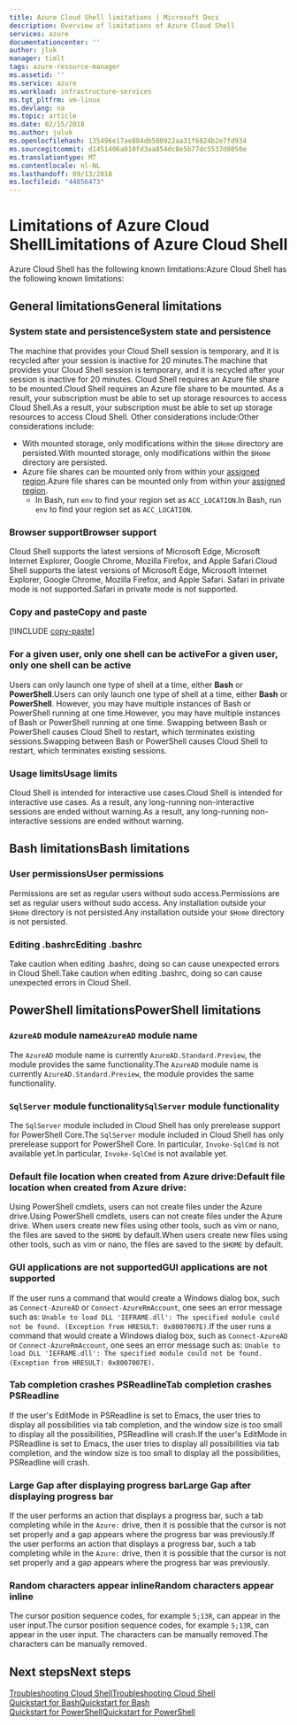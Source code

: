 ```yaml
---
title: Azure Cloud Shell limitations | Microsoft Docs
description: Overview of limitations of Azure Cloud Shell
services: azure
documentationcenter: ''
author: jluk
manager: timlt
tags: azure-resource-manager
ms.assetid: ''
ms.service: azure
ms.workload: infrastructure-services
ms.tgt_pltfrm: vm-linux
ms.devlang: na
ms.topic: article
ms.date: 02/15/2018
ms.author: juluk
ms.openlocfilehash: 135496e17ae884db580922aa31f6824b2e7fd934
ms.sourcegitcommit: d1451406a010fd3aa854dc8e5b77dc5537d8050e
ms.translationtype: MT
ms.contentlocale: nl-NL
ms.lasthandoff: 09/13/2018
ms.locfileid: "44856473"
---
```

# <a name="limitations-of-azure-cloud-shell"></a><span data-ttu-id="87bd2-103">Limitations of Azure Cloud Shell</span><span class="sxs-lookup"><span data-stu-id="87bd2-103">Limitations of Azure Cloud Shell</span></span>

<span data-ttu-id="87bd2-104">Azure Cloud Shell has the following known limitations:</span><span class="sxs-lookup"><span data-stu-id="87bd2-104">Azure Cloud Shell has the following known limitations:</span></span>

## <a name="general-limitations"></a><span data-ttu-id="87bd2-105">General limitations</span><span class="sxs-lookup"><span data-stu-id="87bd2-105">General limitations</span></span>

### <a name="system-state-and-persistence"></a><span data-ttu-id="87bd2-106">System state and persistence</span><span class="sxs-lookup"><span data-stu-id="87bd2-106">System state and persistence</span></span>

<span data-ttu-id="87bd2-107">The machine that provides your Cloud Shell session is temporary, and it is recycled after your session is inactive for 20 minutes.</span><span class="sxs-lookup"><span data-stu-id="87bd2-107">The machine that provides your Cloud Shell session is temporary, and it is recycled after your session is inactive for 20 minutes.</span></span> <span data-ttu-id="87bd2-108">Cloud Shell requires an Azure file share to be mounted.</span><span class="sxs-lookup"><span data-stu-id="87bd2-108">Cloud Shell requires an Azure file share to be mounted.</span></span> <span data-ttu-id="87bd2-109">As a result, your subscription must be able to set up storage resources to access Cloud Shell.</span><span class="sxs-lookup"><span data-stu-id="87bd2-109">As a result, your subscription must be able to set up storage resources to access Cloud Shell.</span></span> <span data-ttu-id="87bd2-110">Other considerations include:</span><span class="sxs-lookup"><span data-stu-id="87bd2-110">Other considerations include:</span></span>

* <span data-ttu-id="87bd2-111">With mounted storage, only modifications within the `$Home` directory are persisted.</span><span class="sxs-lookup"><span data-stu-id="87bd2-111">With mounted storage, only modifications within the `$Home` directory are persisted.</span></span>
* <span data-ttu-id="87bd2-112">Azure file shares can be mounted only from within your [assigned region](persisting-shell-storage.md#mount-a-new-clouddrive).</span><span class="sxs-lookup"><span data-stu-id="87bd2-112">Azure file shares can be mounted only from within your [assigned region](persisting-shell-storage.md#mount-a-new-clouddrive).</span></span>
  * <span data-ttu-id="87bd2-113">In Bash, run `env` to find your region set as `ACC_LOCATION`.</span><span class="sxs-lookup"><span data-stu-id="87bd2-113">In Bash, run `env` to find your region set as `ACC_LOCATION`.</span></span>

### <a name="browser-support"></a><span data-ttu-id="87bd2-114">Browser support</span><span class="sxs-lookup"><span data-stu-id="87bd2-114">Browser support</span></span>

<span data-ttu-id="87bd2-115">Cloud Shell supports the latest versions of Microsoft Edge, Microsoft Internet Explorer, Google Chrome, Mozilla Firefox, and Apple Safari.</span><span class="sxs-lookup"><span data-stu-id="87bd2-115">Cloud Shell supports the latest versions of Microsoft Edge, Microsoft Internet Explorer, Google Chrome, Mozilla Firefox, and Apple Safari.</span></span> <span data-ttu-id="87bd2-116">Safari in private mode is not supported.</span><span class="sxs-lookup"><span data-stu-id="87bd2-116">Safari in private mode is not supported.</span></span>

### <a name="copy-and-paste"></a><span data-ttu-id="87bd2-117">Copy and paste</span><span class="sxs-lookup"><span data-stu-id="87bd2-117">Copy and paste</span></span>

[!INCLUDE [copy-paste](../../includes/cloud-shell-copy-paste.md)]

### <a name="for-a-given-user-only-one-shell-can-be-active"></a><span data-ttu-id="87bd2-118">For a given user, only one shell can be active</span><span class="sxs-lookup"><span data-stu-id="87bd2-118">For a given user, only one shell can be active</span></span>

<span data-ttu-id="87bd2-119">Users can only launch one type of shell at a time, either **Bash** or **PowerShell**.</span><span class="sxs-lookup"><span data-stu-id="87bd2-119">Users can only launch one type of shell at a time, either **Bash** or **PowerShell**.</span></span> <span data-ttu-id="87bd2-120">However, you may have multiple instances of Bash or PowerShell running at one time.</span><span class="sxs-lookup"><span data-stu-id="87bd2-120">However, you may have multiple instances of Bash or PowerShell running at one time.</span></span> <span data-ttu-id="87bd2-121">Swapping between Bash or PowerShell causes Cloud Shell to restart, which terminates existing sessions.</span><span class="sxs-lookup"><span data-stu-id="87bd2-121">Swapping between Bash or PowerShell causes Cloud Shell to restart, which terminates existing sessions.</span></span>

### <a name="usage-limits"></a><span data-ttu-id="87bd2-122">Usage limits</span><span class="sxs-lookup"><span data-stu-id="87bd2-122">Usage limits</span></span>

<span data-ttu-id="87bd2-123">Cloud Shell is intended for interactive use cases.</span><span class="sxs-lookup"><span data-stu-id="87bd2-123">Cloud Shell is intended for interactive use cases.</span></span> <span data-ttu-id="87bd2-124">As a result, any long-running non-interactive sessions are ended without warning.</span><span class="sxs-lookup"><span data-stu-id="87bd2-124">As a result, any long-running non-interactive sessions are ended without warning.</span></span>

## <a name="bash-limitations"></a><span data-ttu-id="87bd2-125">Bash limitations</span><span class="sxs-lookup"><span data-stu-id="87bd2-125">Bash limitations</span></span>

### <a name="user-permissions"></a><span data-ttu-id="87bd2-126">User permissions</span><span class="sxs-lookup"><span data-stu-id="87bd2-126">User permissions</span></span>

<span data-ttu-id="87bd2-127">Permissions are set as regular users without sudo access.</span><span class="sxs-lookup"><span data-stu-id="87bd2-127">Permissions are set as regular users without sudo access.</span></span> <span data-ttu-id="87bd2-128">Any installation outside your `$Home` directory is not persisted.</span><span class="sxs-lookup"><span data-stu-id="87bd2-128">Any installation outside your `$Home` directory is not persisted.</span></span>

### <a name="editing-bashrc"></a><span data-ttu-id="87bd2-129">Editing .bashrc</span><span class="sxs-lookup"><span data-stu-id="87bd2-129">Editing .bashrc</span></span>

<span data-ttu-id="87bd2-130">Take caution when editing .bashrc, doing so can cause unexpected errors in Cloud Shell.</span><span class="sxs-lookup"><span data-stu-id="87bd2-130">Take caution when editing .bashrc, doing so can cause unexpected errors in Cloud Shell.</span></span>

## <a name="powershell-limitations"></a><span data-ttu-id="87bd2-131">PowerShell limitations</span><span class="sxs-lookup"><span data-stu-id="87bd2-131">PowerShell limitations</span></span>

### <a name="azuread-module-name"></a><span data-ttu-id="87bd2-132">`AzureAD` module name</span><span class="sxs-lookup"><span data-stu-id="87bd2-132">`AzureAD` module name</span></span>

<span data-ttu-id="87bd2-133">The `AzureAD` module name is currently `AzureAD.Standard.Preview`, the module provides the same functionality.</span><span class="sxs-lookup"><span data-stu-id="87bd2-133">The `AzureAD` module name is currently `AzureAD.Standard.Preview`, the module provides the same functionality.</span></span>

### <a name="sqlserver-module-functionality"></a><span data-ttu-id="87bd2-134">`SqlServer` module functionality</span><span class="sxs-lookup"><span data-stu-id="87bd2-134">`SqlServer` module functionality</span></span>

<span data-ttu-id="87bd2-135">The `SqlServer` module included in Cloud Shell has only prerelease support for PowerShell Core.</span><span class="sxs-lookup"><span data-stu-id="87bd2-135">The `SqlServer` module included in Cloud Shell has only prerelease support for PowerShell Core.</span></span> <span data-ttu-id="87bd2-136">In particular, `Invoke-SqlCmd` is not available yet.</span><span class="sxs-lookup"><span data-stu-id="87bd2-136">In particular, `Invoke-SqlCmd` is not available yet.</span></span>

### <a name="default-file-location-when-created-from-azure-drive"></a><span data-ttu-id="87bd2-137">Default file location when created from Azure drive:</span><span class="sxs-lookup"><span data-stu-id="87bd2-137">Default file location when created from Azure drive:</span></span>

<span data-ttu-id="87bd2-138">Using PowerShell cmdlets, users can not create files under the Azure drive.</span><span class="sxs-lookup"><span data-stu-id="87bd2-138">Using PowerShell cmdlets, users can not create files under the Azure drive.</span></span> <span data-ttu-id="87bd2-139">When users create new files using other tools, such as vim or nano, the files are saved to the `$HOME` by default.</span><span class="sxs-lookup"><span data-stu-id="87bd2-139">When users create new files using other tools, such as vim or nano, the files are saved to the `$HOME` by default.</span></span> 

### <a name="gui-applications-are-not-supported"></a><span data-ttu-id="87bd2-140">GUI applications are not supported</span><span class="sxs-lookup"><span data-stu-id="87bd2-140">GUI applications are not supported</span></span>

<span data-ttu-id="87bd2-141">If the user runs a command that would create a Windows dialog box, such as `Connect-AzureAD` or `Connect-AzureRmAccount`, one sees an error message such as: `Unable to load DLL 'IEFRAME.dll': The specified module could not be found. (Exception from HRESULT: 0x8007007E)`.</span><span class="sxs-lookup"><span data-stu-id="87bd2-141">If the user runs a command that would create a Windows dialog box, such as `Connect-AzureAD` or `Connect-AzureRmAccount`, one sees an error message such as: `Unable to load DLL 'IEFRAME.dll': The specified module could not be found. (Exception from HRESULT: 0x8007007E)`.</span></span>

### <a name="tab-completion-crashes-psreadline"></a><span data-ttu-id="87bd2-142">Tab completion crashes PSReadline</span><span class="sxs-lookup"><span data-stu-id="87bd2-142">Tab completion crashes PSReadline</span></span>

<span data-ttu-id="87bd2-143">If the user's EditMode in PSReadline is set to Emacs, the user tries to display all possibilities via tab completion, and the window size is too small to display all the possibilities, PSReadline will crash.</span><span class="sxs-lookup"><span data-stu-id="87bd2-143">If the user's EditMode in PSReadline is set to Emacs, the user tries to display all possibilities via tab completion, and the window size is too small to display all the possibilities, PSReadline will crash.</span></span>

### <a name="large-gap-after-displaying-progress-bar"></a><span data-ttu-id="87bd2-144">Large Gap after displaying progress bar</span><span class="sxs-lookup"><span data-stu-id="87bd2-144">Large Gap after displaying progress bar</span></span>

<span data-ttu-id="87bd2-145">If the user performs an action that displays a progress bar, such a tab completing while in the `Azure:` drive, then it is possible that the cursor is not set properly and a gap appears where the progress bar was previously.</span><span class="sxs-lookup"><span data-stu-id="87bd2-145">If the user performs an action that displays a progress bar, such a tab completing while in the `Azure:` drive, then it is possible that the cursor is not set properly and a gap appears where the progress bar was previously.</span></span>

### <a name="random-characters-appear-inline"></a><span data-ttu-id="87bd2-146">Random characters appear inline</span><span class="sxs-lookup"><span data-stu-id="87bd2-146">Random characters appear inline</span></span>

<span data-ttu-id="87bd2-147">The cursor position sequence codes, for example `5;13R`, can appear in the user input.</span><span class="sxs-lookup"><span data-stu-id="87bd2-147">The cursor position sequence codes, for example `5;13R`, can appear in the user input.</span></span>  <span data-ttu-id="87bd2-148">The characters can be manually removed.</span><span class="sxs-lookup"><span data-stu-id="87bd2-148">The characters can be manually removed.</span></span>

## <a name="next-steps"></a><span data-ttu-id="87bd2-149">Next steps</span><span class="sxs-lookup"><span data-stu-id="87bd2-149">Next steps</span></span>

[<span data-ttu-id="87bd2-150">Troubleshooting Cloud Shell</span><span class="sxs-lookup"><span data-stu-id="87bd2-150">Troubleshooting Cloud Shell</span></span>](troubleshooting.md) <br>
[<span data-ttu-id="87bd2-151">Quickstart for Bash</span><span class="sxs-lookup"><span data-stu-id="87bd2-151">Quickstart for Bash</span></span>](quickstart.md) <br>
[<span data-ttu-id="87bd2-152">Quickstart for PowerShell</span><span class="sxs-lookup"><span data-stu-id="87bd2-152">Quickstart for PowerShell</span></span>](quickstart-powershell.md)

